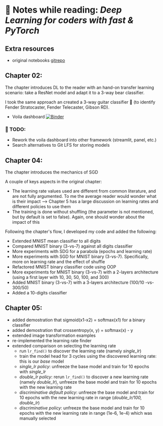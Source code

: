 # :blue_book: Notes while reading: *Deep Learning for coders with fast &amp; PyTorch*

## Extra resources
- original notebooks [gitrepo](https://github.com/fastai/fastbook)

## Chapter 02:

The chapter introduces DL to the reader with an hand-on transfer learning scenario: take a ResNet model and adapt it to a 3-way bear classifier.

I took the same approach an created a 3-way guitar classifier :guitar: (to identify Fender Stratocaster, Fender Telecaster, Gibson RD). 
- Voila dashboard [![Binder](https://mybinder.org/badge_logo.svg)](https://mybinder.org/v2/gh/finale80/fastbook/HEAD?urlpath=voila%2Frender%2Fnotebooks%2Fchapter02_guitars_classifier_inference_dashboard.ipynb)

### :pushpin: TODO:
- Rework the voila dashboard into other framework (streamlit, panel, etc.)
- Search alternatives to Git LFS for storing models

## Chapter 04:

The chapter introduces the mechanics of SGD

A couple of keys aspects in the original chapter:
- The learning rate values used are different from common literature, and are not fully argumented. To me the average reader would wonder what is their impact --> Chapter 5 has a large discussion on learning rates and different policies to use them
- The training is done without shuffling (the parameter is not mentioned, but by default is set to false). Again, one should wonder about the impact of this

Following the chapter's flow, I developed my code and added the following:
- Extended MNIST mean classifier to all digits
- Compared MNIST binary (3-vs-7) against all digits classifier
- More experiments with SDG for a parabola (epochs and learning rate)
- More experiments with SGD for MNIST binary (3-vs-7). Specifically, more on learning rate and the effect of shuffle
- Refactored MNIST binary classifier code using OOP
- More experiments for MNIST binary (3-vs-7) with a 2-layers architecture (using a first layer with 10, 30, 50, 100, and 300)
- Added MNIST binary (3-vs-7) with a 3-layers architecture (100/10 -vs- 300/50)
- Added a 10-digits classifier


## Chapter 05:
- added demostration that sigmoid(x1-x2) = softmax(x1) for a binary classifier
- added demostration that crossentropy(x, y) = softmax(x) - y
- extended image transformation examples
- re-implemented the learning rate finder
- extended comparison on selecting the learning rate
    - run `lr_find()` to discover the learning rate (namely *single_lr*)
    - train the model head for 3 cycles using the discovered learning rate: this is our *base* model
    - *single_lr policy*: unfreeze the base model and train for 10 epochs with *single_lr*
    - *double_lr policy*: rerun `lr_find()` to discover a new learning rate (namely *double_lr*), unfreeze the base model and train for 10 epochs with the new learning rate
    - *discriminative default policy*: unfreeze the base model and train for 10 epochs with the new learning rate in range (*double_lr/100, double_lr*)
    - *discriminative policy*: unfreeze the base model and train for 10 epochs with the new learning rate in range (1e-6, 1e-4) which was manually selected

